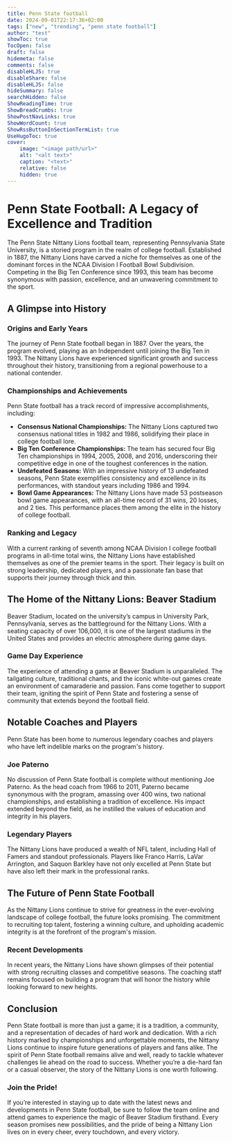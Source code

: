 ```yaml
---
title: Penn State football
date: 2024-09-01T22:17:36+02:00
tags: ["new", "trending", "penn state football"]
author: "test"
showToc: true
TocOpen: false
draft: false
hidemeta: false
comments: false
disableHLJS: true
disableShare: false
disableHLJS: false
hideSummary: false
searchHidden: false
ShowReadingTime: true
ShowBreadCrumbs: true
ShowPostNavLinks: true
ShowWordCount: true
ShowRssButtonInSectionTermList: true
UseHugoToc: true
cover:
    image: "<image path/url>"
    alt: "<alt text>"
    caption: "<text>"
    relative: false
    hidden: true
---
```

# Penn State Football: A Legacy of Excellence and Tradition

The Penn State Nittany Lions football team, representing Pennsylvania State University, is a storied program in the realm of college football. Established in 1887, the Nittany Lions have carved a niche for themselves as one of the dominant forces in the NCAA Division I Football Bowl Subdivision. Competing in the Big Ten Conference since 1993, this team has become synonymous with passion, excellence, and an unwavering commitment to the sport.

## A Glimpse into History

### Origins and Early Years

The journey of Penn State football began in 1887. Over the years, the program evolved, playing as an Independent until joining the Big Ten in 1993. The Nittany Lions have experienced significant growth and success throughout their history, transitioning from a regional powerhouse to a national contender.

### Championships and Achievements

Penn State football has a track record of impressive accomplishments, including:

- **Consensus National Championships:** The Nittany Lions captured two consensus national titles in 1982 and 1986, solidifying their place in college football lore.
- **Big Ten Conference Championships:** The team has secured four Big Ten championships in 1994, 2005, 2008, and 2016, underscoring their competitive edge in one of the toughest conferences in the nation.
- **Undefeated Seasons:** With an impressive history of 13 undefeated seasons, Penn State exemplifies consistency and excellence in its performances, with standout years including 1986 and 1994.
- **Bowl Game Appearances:** The Nittany Lions have made 53 postseason bowl game appearances, with an all-time record of 31 wins, 20 losses, and 2 ties. This performance places them among the elite in the history of college football.

### Ranking and Legacy

With a current ranking of seventh among NCAA Division I college football programs in all-time total wins, the Nittany Lions have established themselves as one of the premier teams in the sport. Their legacy is built on strong leadership, dedicated players, and a passionate fan base that supports their journey through thick and thin.

## The Home of the Nittany Lions: Beaver Stadium

Beaver Stadium, located on the university’s campus in University Park, Pennsylvania, serves as the battleground for the Nittany Lions. With a seating capacity of over 106,000, it is one of the largest stadiums in the United States and provides an electric atmosphere during game days.

### Game Day Experience

The experience of attending a game at Beaver Stadium is unparalleled. The tailgating culture, traditional chants, and the iconic white-out games create an environment of camaraderie and passion. Fans come together to support their team, igniting the spirit of Penn State and fostering a sense of community that extends beyond the football field.

## Notable Coaches and Players

Penn State has been home to numerous legendary coaches and players who have left indelible marks on the program's history. 

### Joe Paterno

No discussion of Penn State football is complete without mentioning Joe Paterno. As the head coach from 1966 to 2011, Paterno became synonymous with the program, amassing over 400 wins, two national championships, and establishing a tradition of excellence. His impact extended beyond the field, as he instilled the values of education and integrity in his players.

### Legendary Players

The Nittany Lions have produced a wealth of NFL talent, including Hall of Famers and standout professionals. Players like Franco Harris, LaVar Arrington, and Saquon Barkley have not only excelled at Penn State but have also left their mark in the professional ranks.

## The Future of Penn State Football

As the Nittany Lions continue to strive for greatness in the ever-evolving landscape of college football, the future looks promising. The commitment to recruiting top talent, fostering a winning culture, and upholding academic integrity is at the forefront of the program's mission.

### Recent Developments

In recent years, the Nittany Lions have shown glimpses of their potential with strong recruiting classes and competitive seasons. The coaching staff remains focused on building a program that will honor the history while looking forward to new heights.

## Conclusion

Penn State football is more than just a game; it is a tradition, a community, and a representation of decades of hard work and dedication. With a rich history marked by championships and unforgettable moments, the Nittany Lions continue to inspire future generations of players and fans alike. The spirit of Penn State football remains alive and well, ready to tackle whatever challenges lie ahead on the road to success. Whether you’re a die-hard fan or a casual observer, the story of the Nittany Lions is one worth following. 

### Join the Pride!

If you’re interested in staying up to date with the latest news and developments in Penn State football, be sure to follow the team online and attend games to experience the magic of Beaver Stadium firsthand. Every season promises new possibilities, and the pride of being a Nittany Lion lives on in every cheer, every touchdown, and every victory. 

